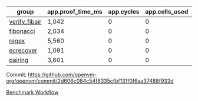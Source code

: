 | group | app.proof_time_ms | app.cycles | app.cells_used | leaf.proof_time_ms | leaf.cycles | leaf.cells_used |
| -- | -- | -- | -- | -- | -- | -- |
| [verify_fibair](https://github.com/openvm-org/openvm/blob/benchmark-results/benchmarks-pr/1872/verify_fibair-2d606c084c54f8335cfbf131f0f6aa37488f932d.md) | 1,042 |  0 |  0 |- | - | - |
| [fibonacci](https://github.com/openvm-org/openvm/blob/benchmark-results/benchmarks-pr/1872/fibonacci-2d606c084c54f8335cfbf131f0f6aa37488f932d.md) | 2,034 |  0 |  0 |- | - | - |
| [regex](https://github.com/openvm-org/openvm/blob/benchmark-results/benchmarks-pr/1872/regex-2d606c084c54f8335cfbf131f0f6aa37488f932d.md) | 5,560 |  0 |  0 |- | - | - |
| [ecrecover](https://github.com/openvm-org/openvm/blob/benchmark-results/benchmarks-pr/1872/ecrecover-2d606c084c54f8335cfbf131f0f6aa37488f932d.md) | 1,091 |  0 |  0 |- | - | - |
| [pairing](https://github.com/openvm-org/openvm/blob/benchmark-results/benchmarks-pr/1872/pairing-2d606c084c54f8335cfbf131f0f6aa37488f932d.md) | 3,601 |  0 |  0 |- | - | - |


Commit: https://github.com/openvm-org/openvm/commit/2d606c084c54f8335cfbf131f0f6aa37488f932d

[Benchmark Workflow](https://github.com/openvm-org/openvm/actions/runs/16357727046)

